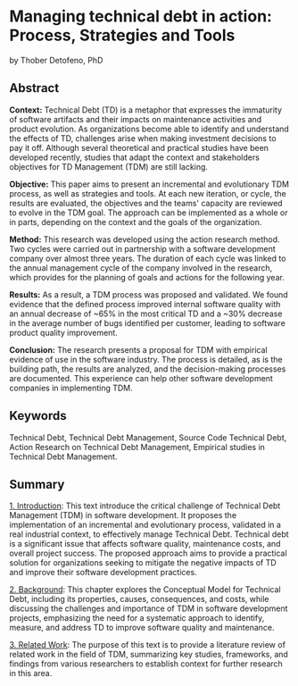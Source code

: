 # Managing technical debt in action: Process, Strategies and Tools
by Thober Detofeno, PhD
## Abstract
<b>Context:</b> Technical Debt (TD) is a metaphor that expresses the immaturity of software artifacts and their impacts on maintenance activities and product evolution. As organizations become able to identify and understand the effects of TD, challenges arise when making investment decisions to pay it off. Although several theoretical and practical studies have been developed recently, studies that adapt the context and stakeholders objectives for TD Management (TDM) are still lacking.

<b>Objective:</b> This paper aims to present an incremental and evolutionary TDM process, as well as strategies and tools. At each new iteration, or cycle, the results are evaluated, the objectives and the teams' capacity are reviewed to evolve in the TDM goal. The approach can be implemented as a whole or in parts, depending on the context and the goals of the organization.

<b>Method:</b> This research was developed using the action research method. Two cycles were carried out in partnership with a software development company over almost three years. The duration of each cycle was linked to the annual management cycle of the company involved in the research, which provides for the planning of goals and actions for the following year.

<b>Results:</b> As a result, a TDM process was proposed and validated. We found evidence that the defined process improved internal software quality with an annual decrease of ~65% in the most critical TD and a ~30% decrease in the average number of bugs identified per customer, leading to software product quality improvement.

<b>Conclusion:</b> The research presents a proposal for TDM with empirical evidence of use in the software industry. The process is detailed, as is the building path, the results are analyzed, and the decision-making processes are documented. This experience can help other software development companies in implementing TDM.

## Keywords 
Technical Debt, Technical Debt Management, Source Code Technical Debt, Action Research on Technical Debt Management, Empirical studies in Technical Debt Management.

## Summary


[1. Introduction](https://github.com/ThoberDetofeno/Managing-Technical-Debt-in-action/blob/main/1.%20Introduction.md): This text introduce the critical challenge of Technical Debt Management (TDM) in software development. It proposes the implementation of an incremental and evolutionary process, validated in a real industrial context, to effectively manage Technical Debt. Technical debt is a significant issue that affects software quality, maintenance costs, and overall project success. The proposed approach aims to provide a practical solution for organizations seeking to mitigate the negative impacts of TD and improve their software development practices.

[2. Background](https://github.com/ThoberDetofeno/Managing-Technical-Debt-in-action/blob/main/2.%20Background.md): This chapter explores the Conceptual Model for Technical Debt, including its properties, causes, consequences, and costs, while discussing the challenges and importance of TDM in software development projects, emphasizing the need for a systematic approach to identify, measure, and address TD to improve software quality and maintenance.

[3. Related Work](https://github.com/ThoberDetofeno/Managing-Technical-Debt-in-action/blob/main/3.%20Related%20Work.md): The purpose of this text is to provide a literature review of related work in the field of TDM, summarizing key studies, frameworks, and findings from various researchers to establish context for further research in this area.
